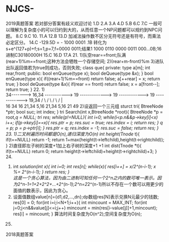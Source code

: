 # NJCS-
2019真题答案
若对部分答案有歧义欢迎讨论
1.D
2.A
3.A
4.D
5.B
6.C
7.C
一般可以理解为复杂度小的可以归约到大的，从而任意一个NP问题都可以规约到NPC问题。
8.C
9.C
10.
11.A
12.B
13.D
加减法操作数不区分无符号还是有符号，而乘法必定区分。
14.C
-129.5D = - 1000 0001 .1B 转化为s+e^(127+p)+f;s=1,p=7,f=0000 0011;结果1 1000 0110 0000 0011 000...0B;16进制C30180000H
15.C
16.D
17.A
21.
  1)队空rear==front;队满(rear+1)%m==front;这种方法会牺牲一个存储空间;
  2)(rear+m-front)%m
  3)进队出队返回值若为true则成功，否则失败;
    class que{
      private:
              type a[m];
              int rear,front;
      public:
              bool enQueue(type x);
              bool deQueue(type &x);
    }
    bool enQueue(type x){
      if((rear+1)%m==front) return false;
      a[++rear] = x;
      return true;
    }
    bool deQueue(type &x){
      if(rear == front) return false;
      x = a[front--];
      return true;
    }
22.
  1)         
     34-------> 16,34 ----------->   19      ------------->   19        ------------>  19      ------------>    19,34
                                    /  \                    /    \                    /   \                    /   |   \
                                16       34               16      21,34             5,16   21,34            5,16   21   49
  2)设返回一个三元组
    sturct tri{
      BtreeNode *ptr;
      bool suc;
      int index;
    }
    tri Search(int x,BtreeNode *root){
        BtreeNode *p = root,*q = NULL;
        tri res;
        while(p!=NULL){
            int i=0;
            while(i<p.n&&p->key[i]<x) i++;
            if(p->key[i]==x){
                res.ptr = p;
                res.suc = true;
                res.index = i;
                return res;
            }
            q = p;
            p = p->ptr[i];
        }
        res.ptr = q;
        res.index = -1;
        res.suc = false;
        return res;
    }
23.
   1)二叉树遍历时间都是O(n),递归深度为O(n)
     int height(Tnode* t){
         if(t==NULL) return -1;
         return 1+max(height(t->leftchild),height(t->rightchild));
     }
   2)直径即左子树的深度+1加上右子树的深度+1 +1
     int dist(Tnode *t){
         if(t==NULL) return 0;
         return height(t->leftchild)+height(t->rightchild)+3;
     }
24.
   1) int *solution(int x){
          int i=0;
          int res[n];
          while(x){
             res[i++] = x/2^(n-i-1);
             x %= 2^(n-i-1);
          }
          return res;
      }  
   这是一个贪心算法，因为由二进制可知任何一个2^n之内的数可唯一表示。因为2^n-1=1+2+2^2+...+2^(n-1);2^n=2*2^(n-1)所以不存在一个数可以用更少的面值的数表示，因此为贪心。
   2) 设面值数组value[n]={d1,d2,...,dn};dp数组res[N]表示兑换N元最少的钱数;
      res[0] = 0;
      for(int i=i;i<N+1;i++){
          int mincount = MAX_INT;
          for(int j=0;j<n&&value[j]<=i;j++)
              mincount = min(res[i-value[j]]+1,mincount);
          res[i] = mincount;
      }
      算法时间复杂度为O(n^2);空间复杂度为O(n);
25.
    
  
          
2018真题答案






